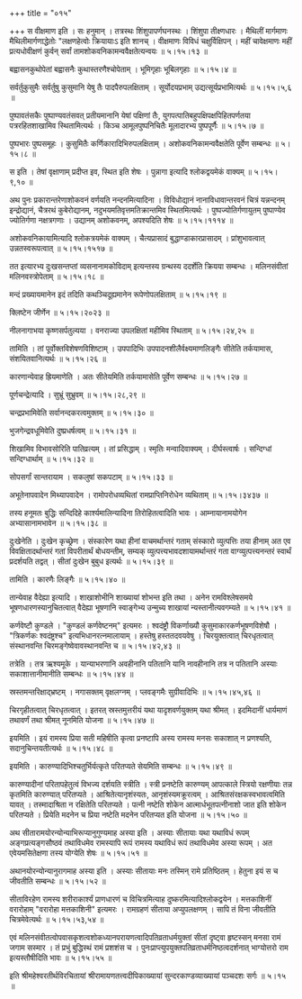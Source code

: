 +++
title = "०१५"

+++
स वीक्षमाण इति । सः हनुमान् । तत्रस्थः शिंशुपापर्णघनस्थः । शिंशुपा तीक्ष्णधारः । मैथिलीं मार्गमाणः मैथिलीमार्गणाद्धेतोः "लक्षणहेत्वोः क्रियायाःऽ इति शानच् । वीक्षमाणः विविधं चक्षुर्विक्षिपन् । महीं चावेक्षमाणः महीं प्रत्यधोवीक्षणं कुर्वन् सर्वां तामशोकवनिकामन्ववैक्षतेत्यन्वयः  ॥  ५।१५।१३  ॥   

  

बह्वासनकुथोपेतां बह्वासनैः कुथास्तरणैश्चोपेताम् । भूमिगृहाः भूबिलगृहाः  ॥  ५।१५।४  ॥   

  

सर्वर्तुकुसुमैः सर्वर्तुषु कुसुमानि येषु तैः पादपैरुपलक्षिताम् । सूर्योदयप्रभाम् उद्यत्सूर्यप्रभामित्यर्थः  ॥  ५।१५।५,६  ॥   

  

पुष्पावतंसकैः पुष्पाण्यवतंसवत् प्रतीयमानानि येषां पक्षिणां तैः, युगपत्पातिबहुपक्षिपक्षपिहितपर्णतया पत्ररहितशाखामिव स्थितामित्यर्थः । किञ्च आमूलपुष्पनिचितैः मूलादारभ्य पुष्पपूर्णैः  ॥  ५।१५।७  ॥   

  

पुष्पभारः पुष्पसमूहः । कुसुमितैः कर्णिकारादिभिरुपलक्षिताम् । अशोकवनिकामन्ववैक्षतेति पूर्वेण सम्बन्धः  ॥  ५।१५।८  ॥   

  

स इति । तेषां वृक्षाणाम् प्रदीप्त इव, स्थित इति शेषः । पुन्नागा इत्यादि श्लोकद्वयमेकं वाक्यम्  ॥  ५।१५।९,१०  ॥   

  

अथ पुनः प्रकारान्तरेणाशोकवनं वर्णयति नन्दनमित्यादिना । विविधोद्यानं नानाविधावान्तरवनं चित्रं यन्नन्दनम् इन्द्रोद्यानं, चैत्ररथं कुबेरोद्यानम्, नदुभयमतिवृत्तमतिक्रान्तमिव स्थितमित्यर्थः । पुष्पज्योतिर्गणायुतम् पुष्पाण्येव ज्योतिर्गणा नक्षत्रगणाः । उद्यानम् अशोकवनम्, अपश्यदिति शेषः  ॥  ५।१५।१११४  ॥   

  

अशोकवनिकायामित्यादि श्लोकत्रयमेकं वाक्यम् । चैत्यप्रासादं बुद्धाण्डाकारप्रासादम् । प्रांशुभावत्वात् उन्नतस्वरूपत्वात्  ॥  ५।१५।१५१७  ॥   

  

तत इत्यारभ्य दुःखसन्तप्तां व्यसनानामकोविदाम् इत्यन्तस्य ग्रन्थस्य ददर्शेति क्रियया सम्बन्धः । मलिनसंवीतां मलिनवस्त्रोपेताम्  ॥  ५।१५।१८  ॥   

  

मन्दं प्रख्यायमानेन इदं तदिति कथञ्चिदूह्यमानेन रूपेणोपलक्षिताम्  ॥  ५।१५।१९  ॥   

  

क्लिष्टेन जीर्णेन  ॥  ५।१५।२०२३  ॥   

  

नीलनागाभया कृष्णसर्पतुल्यया । वनराज्या उपलक्षितां महीमिव स्थिताम्  ॥  ५।१५।२४,२५  ॥   

  

तामिति । तां पूर्वोक्तविशेषणविशिष्टाम् । उपपादिभिः उपपादनशीलैर्वक्ष्यमाणलिङ्गैः सीतेति तर्कयामास, संशयितवानित्यर्थः  ॥  ५।१५।२६  ॥   

  

कारणान्येवाह ह्रियमाणेति । अतः सीतेयमिति तर्कयामासेति पूर्वेण सम्बन्धः  ॥  ५।१५।२७  ॥   

  

पूर्णचन्द्रेत्यादि । सुभ्रूं सुभ्रुवम्  ॥  ५।१५।२८,२९  ॥   

  

चन्द्रप्रभामिवेति सर्वानन्दकरत्वमुक्तम्  ॥  ५।१५।३०  ॥   

  

भुजगेन्द्रवधूमिवेति दुष्प्रधर्षत्वम्  ॥  ५।१५।३१  ॥   

  

शिखामिव विभावसोरिति पातिव्रत्यम् । तां प्रसिद्धाम् । स्मृतिः मन्वादिवाक्यम् । दीर्घस्त्वार्षः । सन्दिग्धां सन्दिग्धार्थाम्  ॥  ५।१५।३२  ॥   

  

सोपसर्गां सान्तरायाम । सकलुषां सकपटाम्  ॥  ५।१५।३३  ॥   

  

अभूतेनापवादेन मिथ्यापवादेन । रामोपरोधव्यथितां रामप्राप्तिनिरोधेन व्यथिताम्  ॥  ५।१५।३४३७  ॥   

  

तस्य हनूमतः बुद्धिः सन्दिदिहे कार्श्यमालिन्यादिना तिरोहितत्वादिति भावः । आम्नायानामयोगेन अभ्यासानामभावेन  ॥  ५।१५।३८  ॥   

  

दुःखेनेति । दुःखेन कृच्छ्रेण । संस्कारेण यथा हीनां वाचमर्थान्तरं गताम् संस्कारो व्युत्पत्तिः तया हीनाम् अत एव विवक्षितादर्थान्तरं गतां विपरीतार्थं बोधयन्तीम्, सम्यक् व्युत्पत्त्यभावदशायामर्थान्तरं गता वाग्व्युत्पत्त्यनन्तरं स्वार्थं प्रदर्शयति तद्वत् । सीतां दुःखेन बुबुध इत्यर्थः  ॥  ५।१५।३९  ॥   

  

तामिति । कारणैः लिङ्गैः  ॥  ५।१५।४०  ॥   

  

तान्येवाह वैदेह्या इत्यादि । शाखाशोभीनि शाख्यायां शोभन्त इति तथा । अनेन रामविश्लेषसमये भूषणधारणस्यानुचितत्वात् वैदेह्या भूषणानि स्वाङ्गेभ्य उन्मुच्य शाखायां न्यस्तानीत्यवगम्यते  ॥  ५।१५।४१  ॥   

  

कर्णवेष्टौ कुण्डले । "कुण्डलं कर्णवेष्टनम्" इत्यमरः । श्वदंष्ट्रौ विकर्णाख्यौ कुसुमाकारकर्णभूषणविशेषौ । "त्रिकर्णकः श्वदंष्ट्रश्च" इत्यभिधानरत्नमालायाम् । हस्तेषु हस्ततदवयवेषु । चिरयुक्तत्वात् चिरधृतत्वात् संस्थानवन्ति चिरमङ्गेष्वेवावस्थानवन्ति च  ॥  ५।१५।४२,४३  ॥   

  

तत्रेति । तत्र ऋश्यमूके । यान्याभरणानि अवहीनानि पतितानि यानि नावहीनानि तत्र न पतितानि अस्याः सकाशात्तानीमानीति सम्बन्धः  ॥  ५।१५।४४  ॥   

  

स्रस्तमन्तरिक्षाद्भ्रष्टम् । नगासक्तम् वृक्षलग्नम् । प्लवङ्गमैः सुग्रीवादिभिः  ॥  ५।१५।४५,४६  ॥   

  

चिरगृहीतत्वात् चिरधृतत्वात् । इतरत् स्रस्तमुत्तरीयं यथा यादृशवर्णयुक्तम् यथा श्रीमत् । इदमिदानीं धार्यमाणं तथावर्णं तथा श्रीमत् नूनमिति योजना  ॥  ५।१५।४७  ॥   

  

इयमिति । इयं रामस्य प्रिया सती महिषीति कृत्वा प्रनष्टापि अस्य रामस्य मनसः सकाशात् न प्रणश्यति, सदानुचिन्तयतीत्यर्थः  ॥  ५।१५।४८  ॥   

  

इयमिति । कारुण्यादिभिश्चतुर्भिर्यत्कृते परितप्यते सेयमिति सम्बन्धः  ॥  ५।१५।४९  ॥   

  

कारुण्यादीनां परितापहेतुत्वं विभज्य दर्शयति स्त्रीति । स्त्री प्रनष्टेति कारुण्यम् आपत्काले स्त्रियो रक्षणीयाः तन्न कृतमिति कारुण्यात् परितप्यते । आश्रितेत्यानृशंस्यतः, आनृशंस्यमक्रूरत्वम् । आश्रितसंरक्षकस्वभावत्वमिति यावत् । तस्मादाश्रिता न रक्षितेति परितप्यते । पत्नी नष्टेति शोकेन आत्मार्धभूतपत्नीनाशो जात इति शोकेन परितप्यते । प्रियेति मदनेन च प्रिया नष्टेति मदनेन परितप्यत इति योजना  ॥  ५।१५।५०  ॥   

  

अथ सीतारामयोरन्योन्याभिरूप्यानुगुण्यमाह अस्या इति । अस्याः सीतायाः यथा यथाविधं रूपम् अङ्गप्रत्यङ्गसौष्ठवं तथाविधमेव रामस्यापि रूपं रामस्य यथाविधं रूपं तथाविधमेव अस्या रूपम् । अत एवेयमसितेक्षणा तस्य योग्येति शेषः  ॥  ५।१५।५१  ॥   

  

अथानयोरन्योन्यानुरागमाह अस्या इति । अस्याः सीतायाः मनः तस्मिन् रामे प्रतिष्ठितम् । हेतुना इयं स च जीवतीति सम्बन्धः  ॥  ५।१५।५२  ॥   

  

सीताविरहेण रामस्य शरीराकार्श्यं प्राणधारणं च विचित्रमित्याह दुष्करमित्यादिश्लोकद्वयेन । मत्तकाशिनीं वरारोहाम् "वरारोहा मत्तकाशिनी" इत्यमरः । रामग्रहणं सीताया अप्युपलक्षणम् । सापि तं विना जीवतीति चित्रमेवेत्यर्थः  ॥  ५।१५।५३,५४  ॥   

  

एवं मलिनसंवीतत्वोपवासकृशत्वशोकध्यानपरायणत्वादिपतिव्रताधर्मयुक्तां सीतां दृष्ट्वा हृष्टस्सन् मनसा रामं जगाम सस्मार । तं प्रभुं बुद्धिस्थं रामं प्रशशंस च । पुनःप्राप्त्युपयुक्तपतिव्रताधर्मनिष्ठत्वदर्शनात् भाग्योत्तरो राम इत्यस्तौषीदिति भावः  ॥  ५।१५।५५  ॥   

  

इति श्रीमहेश्वरतीर्थविरचितायां श्रीरामायणतत्त्वदीपिकाख्यायां सुन्दरकाण्डव्याख्यायां पञ्चदशः सर्गः  ॥  ५।१५  ॥   

  

